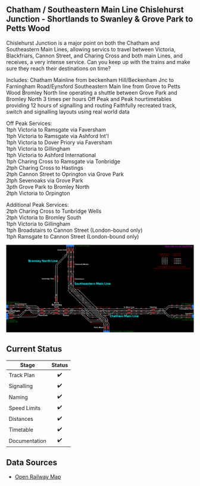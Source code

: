 ## Chatham / Southeastern Main Line Chislehurst Junction - Shortlands to Swanley & Grove Park to Petts Wood

Chislehurst Junction is a major point on both the Chatham and Southeastern Main Lines, allowing servics to travel between Victoria, Blackfriars, Cannon Street, and Charing Cross and both main Lines, and receives, a very intense service. Can you keep up with the trains and make sure they reach their destinations on time? 

Includes: 
Chatham Mainline from beckenham Hill/Beckenham Jnc to Farningham Road/Eynsford 
Southeastern Main line from Grove to Petts Wood 
Bromley North line operating a shuttle between Grove Park and Bromley North 3 times per hours 
Off Peak and Peak hourtimetables providing 12 hours of signalling and routing 
Faithfully recreated track, switch and signalling layouts using real world data 

Off Peak Services: 
<br>1tph Victoria to Ramsgate via Faversham 
<br>1tph Victoria to Ramsgate via Ashford Int'l 
<br>1tph Victoria to Dover Priory via Faversham 
<br>1tph Victoria to Gillingham 
<br>1tph Victoria to Ashford International 
<br>1tph Charing Cross to Ramsgate via Tonbridge 
<br>2tph Charing Cross to Hastings 
<br>2tph Cannon Street to Oprington via Grove Park 
<br>2tph Sevenoaks via Grove Park 
<br>3pth Grove Park to Bromley North 
<br>2tph Victoria to Orpington 

Additional Peak Services: 
<br>2tph Charing Cross to Tunbridge Wells 
<br>2tph Victoria to Bromley South 
<br>1tph Victoria to Gillingham 
<br>1tph Broadstairs to Cannon Street (London-bound only) 
<br>1tph Ramsgate to Cannon Street (London-bound only)


![Image of Current State of Map](Images/ChathamMainLine-Chislehurst-Dark.png)

## Current Status

| Stage         | Status        |
| ------------- |:-------------:|
| Track Plan     | :heavy_check_mark: |
| Signalling      | :heavy_check_mark:      |
| Naming | :heavy_check_mark:      |
| Speed Limits | :heavy_check_mark: |
| Distances | :heavy_check_mark: |
| Timetable | :heavy_check_mark: |
| Documentation | :heavy_check_mark: |


## Data Sources

- [Open Railway Map](https://www.openrailwaymap.org)
